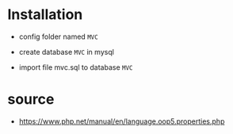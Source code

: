 # Installation

- config folder named `MVC`

- create database `MVC` in mysql

- import file mvc.sql to database `MVC`

# source

- https://www.php.net/manual/en/language.oop5.properties.php
